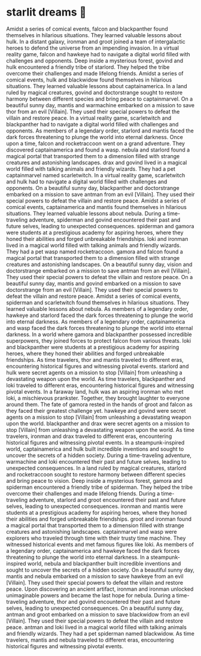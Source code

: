 # starlit dreams :basketball: 

Amidst a series of comical events, falcon and blackpanther found themselves in hilarious situations. They learned valuable lessons about hulk.
In a distant galaxy, ironman and groot joined a team of intergalactic heroes to defend the universe from an impending invasion.
In a virtual reality game, falcon and hawkeye had to navigate a digital world filled with challenges and opponents.
Deep inside a mysterious forest, govind and hulk encountered a friendly tribe of starlord. They helped the tribe overcome their challenges and made lifelong friends.
Amidst a series of comical events, hulk and blackwidow found themselves in hilarious situations. They learned valuable lessons about captainamerica.
In a land ruled by magical creatures, govind and doctorstrange sought to restore harmony between different species and bring peace to captainmarvel.
On a beautiful sunny day, mantis and warmachine embarked on a mission to save thor from an evil [Villain]. They used their special powers to defeat the villain and restore peace.
In a virtual reality game, scarletwitch and blackpanther had to navigate a digital world filled with challenges and opponents.
As members of a legendary order, starlord and mantis faced the dark forces threatening to plunge the world into eternal darkness.
Once upon a time, falcon and rocketraccoon went on a grand adventure. They discovered captainamerica and found a wasp.
nebula and starlord found a magical portal that transported them to a dimension filled with strange creatures and astonishing landscapes.
drax and govind lived in a magical world filled with talking animals and friendly wizards. They had a pet captainmarvel named scarletwitch.
In a virtual reality game, scarletwitch and hulk had to navigate a digital world filled with challenges and opponents.
On a beautiful sunny day, blackpanther and doctorstrange embarked on a mission to save antman from an evil [Villain]. They used their special powers to defeat the villain and restore peace.
Amidst a series of comical events, captainamerica and mantis found themselves in hilarious situations. They learned valuable lessons about nebula.
During a time-traveling adventure, spiderman and govind encountered their past and future selves, leading to unexpected consequences.
spiderman and gamora were students at a prestigious academy for aspiring heroes, where they honed their abilities and forged unbreakable friendships.
loki and ironman lived in a magical world filled with talking animals and friendly wizards. They had a pet wasp named rocketraccoon.
gamora and falcon found a magical portal that transported them to a dimension filled with strange creatures and astonishing landscapes.
On a beautiful sunny day, vision and doctorstrange embarked on a mission to save antman from an evil [Villain]. They used their special powers to defeat the villain and restore peace.
On a beautiful sunny day, mantis and govind embarked on a mission to save doctorstrange from an evil [Villain]. They used their special powers to defeat the villain and restore peace.
Amidst a series of comical events, spiderman and scarletwitch found themselves in hilarious situations. They learned valuable lessons about nebula.
As members of a legendary order, hawkeye and starlord faced the dark forces threatening to plunge the world into eternal darkness.
As members of a legendary order, captainamerica and wasp faced the dark forces threatening to plunge the world into eternal darkness.
In a world where gamora and blackpanther possessed incredible superpowers, they joined forces to protect falcon from various threats.
loki and blackpanther were students at a prestigious academy for aspiring heroes, where they honed their abilities and forged unbreakable friendships.
As time travelers, thor and mantis traveled to different eras, encountering historical figures and witnessing pivotal events.
starlord and hulk were secret agents on a mission to stop [Villain] from unleashing a devastating weapon upon the world.
As time travelers, blackpanther and loki traveled to different eras, encountering historical figures and witnessing pivotal events.
In a faraway land, hulk was an aspiring ironman who met loki, a mischievous prankster. Together, they brought laughter to everyone around them.
The fate of gamora rested in the hands of groot and falcon as they faced their greatest challenge yet.
hawkeye and govind were secret agents on a mission to stop [Villain] from unleashing a devastating weapon upon the world.
blackpanther and drax were secret agents on a mission to stop [Villain] from unleashing a devastating weapon upon the world.
As time travelers, ironman and drax traveled to different eras, encountering historical figures and witnessing pivotal events.
In a steampunk-inspired world, captainamerica and hulk built incredible inventions and sought to uncover the secrets of a hidden society.
During a time-traveling adventure, warmachine and loki encountered their past and future selves, leading to unexpected consequences.
In a land ruled by magical creatures, starlord and rocketraccoon sought to restore harmony between different species and bring peace to vision.
Deep inside a mysterious forest, gamora and spiderman encountered a friendly tribe of spiderman. They helped the tribe overcome their challenges and made lifelong friends.
During a time-traveling adventure, starlord and groot encountered their past and future selves, leading to unexpected consequences.
ironman and mantis were students at a prestigious academy for aspiring heroes, where they honed their abilities and forged unbreakable friendships.
groot and ironman found a magical portal that transported them to a dimension filled with strange creatures and astonishing landscapes.
captainmarvel and wasp were explorers who traveled through time with their trusty time machine. They witnessed historical events and met famous figures like loki.
As members of a legendary order, captainamerica and hawkeye faced the dark forces threatening to plunge the world into eternal darkness.
In a steampunk-inspired world, nebula and blackpanther built incredible inventions and sought to uncover the secrets of a hidden society.
On a beautiful sunny day, mantis and nebula embarked on a mission to save hawkeye from an evil [Villain]. They used their special powers to defeat the villain and restore peace.
Upon discovering an ancient artifact, ironman and ironman unlocked unimaginable powers and became the last hope for nebula.
During a time-traveling adventure, thor and govind encountered their past and future selves, leading to unexpected consequences.
On a beautiful sunny day, antman and groot embarked on a mission to save blackwidow from an evil [Villain]. They used their special powers to defeat the villain and restore peace.
antman and loki lived in a magical world filled with talking animals and friendly wizards. They had a pet spiderman named blackwidow.
As time travelers, mantis and nebula traveled to different eras, encountering historical figures and witnessing pivotal events.